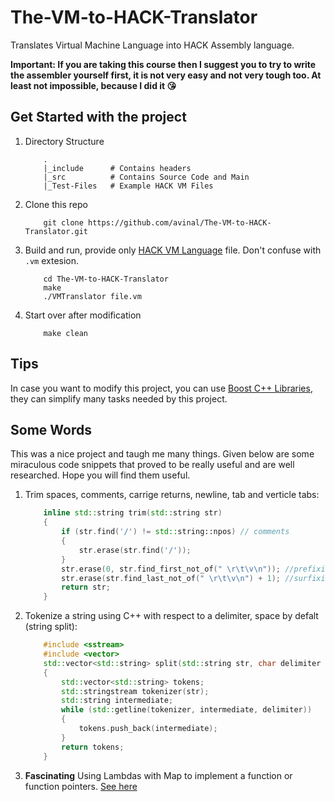 # The-VM-to-HACK-Translator
Translates Virtual Machine Language into HACK Assembly language.

**Important: If you are taking this course then I suggest you to try to write the assembler yourself first, it is not very easy and not very tough too. At least not impossible, because I did it 😘**

## Get Started with the project
1. Directory Structure
    ```shell
        .
        |_include      # Contains headers
        |_src          # Contains Source Code and Main
        |_Test-Files   # Example HACK VM Files
    ```
2. Clone this repo
    ```shell
        git clone https://github.com/avinal/The-VM-to-HACK-Translator.git
    ```
3. Build and run, provide only [HACK VM Language](https://www.nand2tetris.org/project08) file. Don't confuse with `.vm` extesion. 
    ```shell
        cd The-VM-to-HACK-Translator
        make
        ./VMTranslator file.vm
    ```
4. Start over after modification
    ```shell
        make clean
    ```


## Tips
In case you want to modify this project, you can use [Boost C++ Libraries](https://www.boost.org/), they can simplify many tasks needed by this project. 

## Some Words
This was a nice project and taugh me many things. Given below are some miraculous code snippets that proved to be really useful and are well researched. Hope you will find them useful.

1. Trim spaces, comments, carrige returns, newline, tab and verticle tabs:
    ```cpp
        inline std::string trim(std::string str)
        {
            if (str.find('/') != std::string::npos) // comments
            {
                str.erase(str.find('/'));
            }
            str.erase(0, str.find_first_not_of(" \r\t\v\n")); //prefixing
            str.erase(str.find_last_not_of(" \r\t\v\n") + 1); //surfixing}
            return str;
        }
    ```
2. Tokenize a string using C++ with respect to a delimiter, space by defalt (string split):
    ```cpp
        #include <sstream>
        #include <vector>
        std::vector<std::string> split(std::string str, char delimiter = ' ')
        {
            std::vector<std::string> tokens;
            std::stringstream tokenizer(str);
            std::string intermediate;
            while (std::getline(tokenizer, intermediate, delimiter))
            {
                tokens.push_back(intermediate);
            }
            return tokens;
        }
    ```
3. **Fascinating** Using Lambdas with Map to implement a function or function pointers. [See here](https://github.com/avinal/The-VM-to-HACK-Translator/blob/291b239065fc5cc0921b8592dfcd69c6f3022e52/src/code_writer.cpp#L29) 